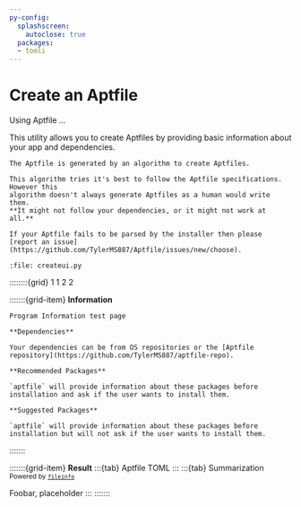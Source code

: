 ```yaml
---
py-config:
  splashscreen:
    autoclose: true
  packages:
  - tomli
---
```


# Create an Aptfile
<span id="aptfile-version">Using Aptfile ...</span></small></center>

This utility allows you to create Aptfiles by providing basic information about your app
and dependencies.

```{important}
The Aptfile is generated by an algorithm to create Aptfiles.

This algorithm tries it's best to follow the Aptfile specifications. However this
algorithm doesn't always generate Aptfiles as a human would write them.
**It might not follow your dependencies, or it might not work at all.**

If your Aptfile fails to be parsed by the installer then please
[report an issue](https://github.com/TylerMS887/Aptfile/issues/new/choose).
```

```{py-script}
:file: createui.py
```

::::::::{grid} 1 1 2 2

:::::::{grid-item}
**Information**
```{tab} Program Information
Program Information test page
```
```{tab} Other Packages
**Dependencies**

Your dependencies can be from OS repositories or the [Aptfile repository](https://github.com/TylerMS887/aptfile-repo).

**Recommended Packages**

`aptfile` will provide information about these packages before installation and ask if the user wants to install them.

**Suggested Packages**

`aptfile` will provide information about these packages before installation but will not ask if the user wants to install them.
```
:::::::

:::::::{grid-item}
**Result**
:::{tab} Aptfile TOML
<span id="toml"></span>
:::
:::{tab} Summarization
<small>Powered by [`fileinfo`](fileinfo)</small>

Foobar, placeholder
:::
:::::::

